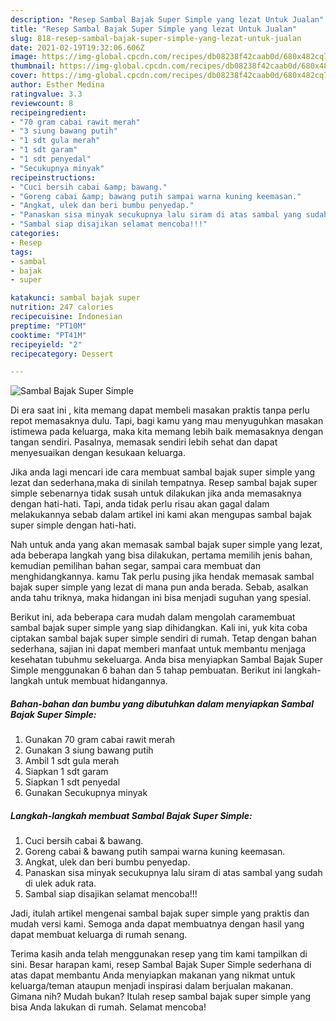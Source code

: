 ```yaml
---
description: "Resep Sambal Bajak Super Simple yang lezat Untuk Jualan"
title: "Resep Sambal Bajak Super Simple yang lezat Untuk Jualan"
slug: 818-resep-sambal-bajak-super-simple-yang-lezat-untuk-jualan
date: 2021-02-19T19:32:06.606Z
image: https://img-global.cpcdn.com/recipes/db08238f42caab0d/680x482cq70/sambal-bajak-super-simple-foto-resep-utama.jpg
thumbnail: https://img-global.cpcdn.com/recipes/db08238f42caab0d/680x482cq70/sambal-bajak-super-simple-foto-resep-utama.jpg
cover: https://img-global.cpcdn.com/recipes/db08238f42caab0d/680x482cq70/sambal-bajak-super-simple-foto-resep-utama.jpg
author: Esther Medina
ratingvalue: 3.3
reviewcount: 8
recipeingredient:
- "70 gram cabai rawit merah"
- "3 siung bawang putih"
- "1 sdt gula merah"
- "1 sdt garam"
- "1 sdt penyedal"
- "Secukupnya minyak"
recipeinstructions:
- "Cuci bersih cabai &amp; bawang."
- "Goreng cabai &amp; bawang putih sampai warna kuning keemasan."
- "Angkat, ulek dan beri bumbu penyedap."
- "Panaskan sisa minyak secukupnya lalu siram di atas sambal yang sudah di ulek aduk rata."
- "Sambal siap disajikan selamat mencoba!!!"
categories:
- Resep
tags:
- sambal
- bajak
- super

katakunci: sambal bajak super 
nutrition: 247 calories
recipecuisine: Indonesian
preptime: "PT10M"
cooktime: "PT41M"
recipeyield: "2"
recipecategory: Dessert

---
```



![Sambal Bajak Super Simple](https://img-global.cpcdn.com/recipes/db08238f42caab0d/680x482cq70/sambal-bajak-super-simple-foto-resep-utama.jpg)

Di era  saat ini , kita memang dapat membeli masakan praktis tanpa perlu repot memasaknya dulu. Tapi, bagi kamu yang mau menyuguhkan masakan istimewa pada keluarga, maka kita memang lebih baik memasaknya dengan tangan sendiri. Pasalnya, memasak sendiri lebih sehat dan dapat menyesuaikan dengan kesukaan keluarga.

Jika anda lagi mencari ide cara membuat sambal bajak super simple yang lezat dan sederhana,maka di sinilah tempatnya. Resep sambal bajak super simple  sebenarnya tidak susah untuk dilakukan jika anda memasaknya dengan hati-hati. Tapi, anda tidak perlu risau akan gagal dalam melakukannya 
sebab dalam artikel ini kami akan mengupas sambal bajak super simple dengan hati-hati.  



Nah untuk anda yang akan memasak sambal bajak super simple yang lezat, ada beberapa langkah yang bisa dilakukan, pertama memilih jenis bahan, kemudian pemilihan bahan segar, sampai cara membuat dan menghidangkannya. kamu Tak perlu pusing jika hendak memasak sambal bajak super simple yang lezat di mana pun anda berada. Sebab, asalkan anda  tahu triknya, maka hidangan ini bisa menjadi suguhan yang spesial.

Berikut ini, ada beberapa cara mudah dalam mengolah caramembuat sambal bajak super simple yang siap dihidangkan. Kali ini, yuk kita coba ciptakan sambal bajak super simple sendiri di rumah. Tetap dengan bahan sederhana, sajian ini dapat memberi manfaat untuk membantu menjaga kesehatan tubuhmu sekeluarga. Anda bisa menyiapkan Sambal Bajak Super Simple menggunakan 6 bahan dan 5 tahap pembuatan. Berikut ini langkah-langkah untuk membuat hidangannya.

<!--inarticleads1-->

##### Bahan-bahan dan bumbu yang dibutuhkan dalam menyiapkan Sambal Bajak Super Simple:

1. Gunakan 70 gram cabai rawit merah
1. Gunakan 3 siung bawang putih
1. Ambil 1 sdt gula merah
1. Siapkan 1 sdt garam
1. Siapkan 1 sdt penyedal
1. Gunakan Secukupnya minyak




<!--inarticleads2-->

##### Langkah-langkah membuat Sambal Bajak Super Simple:

1. Cuci bersih cabai &amp; bawang.
1. Goreng cabai &amp; bawang putih sampai warna kuning keemasan.
1. Angkat, ulek dan beri bumbu penyedap.
1. Panaskan sisa minyak secukupnya lalu siram di atas sambal yang sudah di ulek aduk rata.
1. Sambal siap disajikan selamat mencoba!!!




Jadi, itulah artikel mengenai  sambal bajak super simple  yang praktis dan mudah versi kami. Semoga anda dapat membuatnya dengan hasil yang dapat membuat keluarga di rumah senang. 

Terima kasih anda telah menggunakan resep yang tim kami tampilkan di sini. Besar harapan kami, resep  Sambal Bajak Super Simple sederhana di atas dapat membantu Anda menyiapkan makanan yang nikmat untuk keluarga/teman ataupun menjadi inspirasi dalam berjualan makanan. Gimana nih? Mudah bukan? Itulah resep sambal bajak super simple yang bisa Anda lakukan di rumah. Selamat mencoba!

